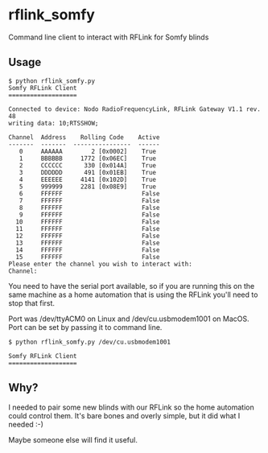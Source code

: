 # rflink_somfy
Command line client to interact with RFLink for Somfy blinds

## Usage
```
$ python rflink_somfy.py
Somfy RFLink Client
===================

Connected to device: Nodo RadioFrequencyLink, RFLink Gateway V1.1 rev. 48
writing data: 10;RTSSHOW;

Channel  Address    Rolling Code    Active
-------  -------  ----------------  ------
   0     AAAAAA        2 [0x0002]    True
   1     BBBBBB     1772 [0x06EC]    True
   2     CCCCCC      330 [0x014A]    True
   3     DDDDDD      491 [0x01EB]    True
   4     EEEEEE     4141 [0x102D]    True
   5     999999     2281 [0x08E9]    True
   6     FFFFFF                      False
   7     FFFFFF                      False
   8     FFFFFF                      False
   9     FFFFFF                      False
  10     FFFFFF                      False
  11     FFFFFF                      False
  12     FFFFFF                      False
  13     FFFFFF                      False
  14     FFFFFF                      False
  15     FFFFFF                      False
Please enter the channel you wish to interact with: 
Channel: 

``` 

You need to have the serial port available, so if you are running this on the same machine as a home automation that is using the RFLink you'll need to stop that first.

Port was /dev/ttyACM0 on Linux and /dev/cu.usbmodem1001 on MacOS. Port can be set by passing it to command line.

```
$ python rflink_somfy.py /dev/cu.usbmodem1001

Somfy RFLink Client
===================
```

## Why?

I needed to pair some new blinds with our RFLink so the home automation could control them. It's bare bones and overly simple, but it did what I needed :-)

Maybe someone else will find it useful.
